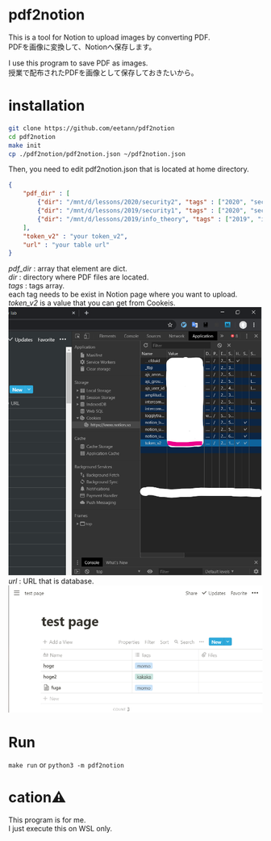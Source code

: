 # pdf2notion
This is a tool for Notion to upload images by converting PDF.  
PDFを画像に変換して、Notionへ保存します。  

I use this program to save PDF as images.  
授業で配布されたPDFを画像として保存しておきたいから。  


# installation
```sh
git clone https://github.com/eetann/pdf2notion
cd pdf2notion
make init
cp ./pdf2notion/pdf2notion.json ~/pdf2notion.json
```

Then, you need to edit pdf2notion.json that is located at home directory.  
```json
{
    "pdf_dir" : [
        {"dir": "/mnt/d/lessons/2020/security2", "tags" : ["2020", "security2"]},
        {"dir": "/mnt/d/lessons/2019/security1", "tags" : ["2020", "security1"]},
        {"dir": "/mnt/d/lessons/2019/info_theory", "tags" : ["2019", "info_theory"]}
    ],
    "token_v2" : "your token_v2",
    "url" : "your table url"
}
```
*pdf_dir* : array that element are dict.  
*dir* : directory where PDF files are located.  
*tags* : tags array.  
each tag needs to be exist in Notion page where you want to upload.  
*token_v2* is a value that you can get from Cookeis.  
![token_v2](./docs/token_v2.png)  
*url* : URL that is database.  
![testpage](./docs/testpage.png)  

# Run
`make run` or `python3 -m pdf2notion`  

# cation⚠
This program is for me.  
I just execute this on WSL only.  
